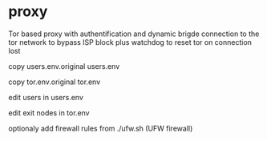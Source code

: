 # proxy
Tor based proxy with authentification and dynamic brigde connection to the tor network to bypass ISP block plus watchdog to reset tor on connection lost

copy users.env.original users.env

copy tor.env.original tor.env

edit users in users.env

edit exit nodes in tor.env

optionaly add firewall rules from ./ufw.sh (UFW firewall)
